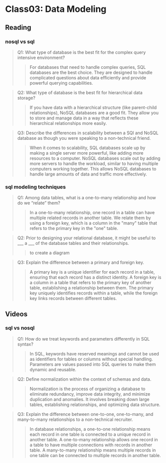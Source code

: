 # Class03: Data Modeling

## Reading

### nosql vs sql

> Q1: What type of database is the best fit for the complex query intensive environment?
>> For databases that need to handle complex queries, SQL databases are the best choice. They are designed to handle complicated questions about data efficiently and provide powerful querying capabilities.


> Q2: What type of database is the best fit for hierarchical data storage?
>> If you have data with a hierarchical structure (like parent-child relationships), NoSQL databases are a good fit. They allow you to store and manage data in a way that reflects these hierarchical relationships more easily.

> Q3: Describe the differences in scalability between a SQl and NoSQL database as though you were speaking to a non-technical friend.
>>  When it comes to scalability, SQL databases scale up by making a single server more powerful, like adding more resources to a computer. NoSQL databases scale out by adding more servers to handle the workload, similar to having multiple computers working together. This allows NoSQL databases to handle large amounts of data and traffic more effectively.

### sql modeling techniques

> Q1: Among data tables, what is a one-to-many relationship and how do we “relate” them?
>> In a one-to-many relationship, one record in a table can have multiple related records in another table. We relate them by using a foreign key, which is a column in the "many" table that refers to the primary key in the "one" table.

> Q2: Prior to designing your relational database, it might be useful to ___ a ___ of the database tables and their relationships.
>>  to create a diagram 

> Q3: Explain the difference between a primary and foreign key.
>> A primary key is a unique identifier for each record in a table, ensuring that each record has a distinct identity. A foreign key is a column in a table that refers to the primary key of another table, establishing a relationship between them. The primary key uniquely identifies records within a table, while the foreign key links records between different tables.

## Videos

### sql vs nosql

> Q1: How do we treat keywords and parameters differently in SQL syntax?
>> In SQL, keywords have reserved meanings and cannot be used as identifiers for tables or columns without special handling. Parameters are values passed into SQL queries to make them dynamic and reusable.

> Q2: Define normalization within the context of schemas and data.
>>  Normalization is the process of organizing a database to eliminate redundancy, improve data integrity, and minimize duplication and anomalies. It involves breaking down large tables, establishing relationships, and optimizing data structure.

> Q3: Explain the difference between one-to-one, one-to-many, and many-to-many relationships to a non-technical recruiter.
>> In database relationships, a one-to-one relationship means each record in one table is connected to a unique record in another table. A one-to-many relationship allows one record in a table to have multiple connections with records in another table. A many-to-many relationship means multiple records in one table can be connected to multiple records in another table.